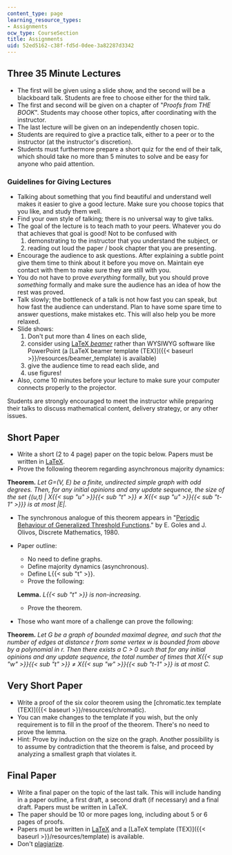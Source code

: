 ```yaml
---
content_type: page
learning_resource_types:
- Assignments
ocw_type: CourseSection
title: Assignments
uid: 52ed5162-c38f-fd5d-0dee-3a82287d3342
---
```


Three 35 Minute Lectures
------------------------

*   The first will be given using a slide show, and the second will be a blackboard talk. Students are free to choose either for the third talk.
*   The first and second will be given on a chapter of "_Proofs from THE BOOK_". Students may choose other topics, after coordinating with the instructor.
*   The last lecture will be given on an independently chosen topic.
*   Students are required to give a practice talk, either to a peer or to the instructor (at the instructor's discretion).
*   Students must furthermore prepare a short quiz for the end of their talk, which should take no more than 5 minutes to solve and be easy for anyone who paid attention.

### Guidelines for Giving Lectures

*   Talking about something that you find beautiful and understand well makes it easier to give a good lecture. Make sure you choose topics that you like, and study them well.
*   Find your own style of talking; there is no universal way to give talks.
*   The goal of the lecture is to teach math to your peers. Whatever you do that achieves that goal is good! Not to be confused with
    1.  demonstrating to the instructor that you understand the subject, or
    2.  reading out loud the paper / book chapter that you are presenting.
*   Encourage the audience to ask questions. After explaining a subtle point give them time to think about it before you move on. Maintain eye contact with them to make sure they are still with you.
*   You do not have to prove _everything_ formally, but you should prove _something_ formally and make sure the audience has an idea of how the rest was proved.
*   Talk slowly; the bottleneck of a talk is not how fast you can speak, but how fast the audience can understand. Plan to have some spare time to answer questions, make mistakes etc. This will also help you be more relaxed.
*   Slide shows:
    1.  Don't put more than 4 lines on each slide,
    2.  consider using [LaTeX _beamer_](https://en.wikipedia.org/wiki/Beamer_%28LaTeX%29) rather than WYSIWYG software like PowerPoint (a [LaTeX beamer template (TEX)]({{< baseurl >}}/resources/beamer_template) is available) 
    3.  give the audience time to read each slide, and
    4.  use figures!
*   Also, come 10 minutes before your lecture to make sure your computer connects properly to the projector.

Students are strongly encouraged to meet the instructor while preparing their talks to discuss mathematical content, delivery strategy, or any other issues.

Short Paper
-----------

*   Write a short (2 to 4 page) paper on the topic below. Papers must be written in [LaTeX](https://en.wikipedia.org/wiki/LaTeX).
*   Prove the following theorem regarding asynchronous majority dynamics:

**Theorem.** _Let G=(V, E) be a finite, undirected simple graph with odd degrees. Then, for any initial opinions and any update sequence, the size of the set {(u,t) | X{{< sup "u" >}}{{< sub "t" >}}_ __≠_ X{{< sup "u" >}}{{< sub "t-1" >}}} is at most |E|._

*   The synchronous analogue of this theorem appears in "[Periodic Behaviour of Generalized Threshold Functions](http://dx.doi.org/10.1016/0012-365X(80)90121-1)." by E. Goles and J. Olivos, Discrete Mathematics, 1980.
*   Paper outline:
    *   No need to define graphs.
    *   Define majority dynamics (asynchronous).
    *   Define L{{< sub "t" >}}.
    *   Prove the following:
    
    **Lemma.** _L{{< sub "t" >}} is non-increasing_.
    
    *   Prove the theorem.
*   Those who want more of a challenge can prove the following:

**Theorem.** _Let G be a graph of bounded maximal degree, and such that the number of edges at distance r from some vertex w is bounded from above by a polynomial in r. Then there exists a C > 0 such that for any initial opinions and any update sequence, the total number of times that X{{< sup "w" >}}{{< sub "t" >}} ≠ X{{< sup "w" >}}{{< sub "t-1" >}} is at most C._

Very Short Paper
----------------

*   Write a proof of the six color theorem using the [chromatic.tex template (TEX)]({{< baseurl >}}/resources/chromatic). 
*   You can make changes to the template if you wish, but the only requirement is to fill in the proof of the theorem. There's no need to prove the lemma.
*   Hint: Prove by induction on the size on the graph. Another possibility is to assume by contradiction that the theorem is false, and proceed by analyzing a smallest graph that violates it.

Final Paper
-----------

*   Write a final paper on the topic of the last talk. This will include handing in a paper outline, a first draft, a second draft (if necessary) and a final draft. Papers must be written in LaTeX.
*   The paper should be 10 or more pages long, including about 5 or 6 pages of proofs.
*   Papers must be written in [LaTeX](https://en.wikipedia.org/wiki/LaTeX) and a [LaTeX template (TEX)]({{< baseurl >}}/resources/template) is available. 
*   Don't [plagiarize](https://www.youtube.com/watch?v=gXlfXirQF3A).